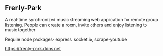 ## Frenly-Park

A real-time synchronized music streaming web application for remote group listening.
People can create a room, invite others and enjoy listening to music together

Require node packages- express, socket.io, scrape-youtube

https://frenly-park.ddns.net
